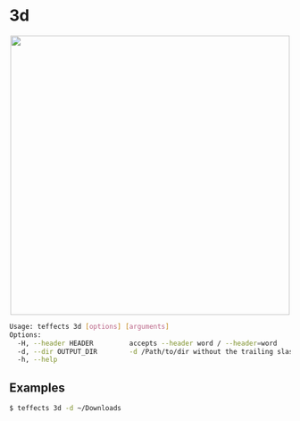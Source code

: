 # 3d

<p align="center">
<img width="500" src="https://raw.githubusercontent.com/shinokada/teffects/main/images/3d.png" /> 
</p>

```sh
Usage: teffects 3d [options] [arguments]
Options:
  -H, --header HEADER         accepts --header word / --header=word
  -d, --dir OUTPUT_DIR        -d /Path/to/dir without the trailing slash.
  -h, --help
```

## Examples

```sh
$ teffects 3d -d ~/Downloads
```